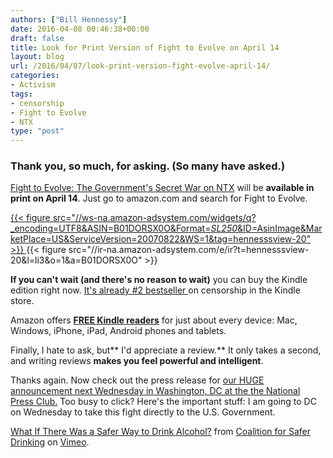 ```yaml
---
authors: ["Bill Hennessy"]
date: 2016-04-08 00:46:38+00:00
draft: false
title: Look for Print Version of Fight to Evolve on April 14
layout: blog
url: /2016/04/07/look-print-version-fight-evolve-april-14/
categories:
- Activism
tags:
- censorship
- Fight to Evolve
- NTX
type: "post"
---
```


### **Thank you**, so much, for asking. (So many have asked.)



[Fight to Evolve: The Government's Secret War on NTX](https://www.amazon.com/Fight-To-Evolve-Governments-Secret-ebook/dp/B01DORSX0O/ref=zg_bs_157465011_2) will be **available in print on April 14**. Just go to amazon.com and search for Fight to Evolve.

[{{< figure src="//ws-na.amazon-adsystem.com/widgets/q?_encoding=UTF8&ASIN=B01DORSX0O&Format=_SL250_&ID=AsinImage&MarketPlace=US&ServiceVersion=20070822&WS=1&tag=hennesssview-20" >}}
](https://www.amazon.com/Fight-To-Evolve-Governments-Secret-ebook/dp/B01DORSX0O/ref=as_li_ss_il?ie=UTF8&linkCode=li3&tag=hennesssview-20&linkId=6d2d35997f4df8fdbf1161e081694011){{< figure src="//ir-na.amazon-adsystem.com/e/ir?t=hennesssview-20&l=li3&o=1&a=B01DORSX0O" >}}

**If you can't wait (and there's no reason to wait)** you can buy the Kindle edition right now. [It's already #2 bestseller ](https://www.amazon.com/Fight-To-Evolve-Governments-Secret-ebook/dp/B01DORSX0O/ref=zg_bs_157465011_2)on censorship in the Kindle store.

Amazon offers [**FREE Kindle readers**](https://www.amazon.com/gp/digital/fiona/kcp-landing-page/ref=sv_kstore_4) for just about every device: Mac, Windows, iPhone, iPad, Android phones and tablets.

Finally, I hate to ask, but** I'd appreciate a review.** It only takes a second, and writing reviews **makes you feel powerful and intelligent**.

Thanks again. Now check out the press release for [our HUGE announcement next Wednesday in Washington, DC at the the National Press Club.](https://finance.yahoo.com/news/bellion-spirits-chigurupati-technologies-public-110300159.html;_ylt=AwrC0F_o_gZXzkIABzGTmYlQ;_ylu=X3oDMTByMDgyYjJiBGNvbG8DYmYxBHBvcwMyBHZ0aWQDBHNlYwNzYw--) Too busy to click? Here's the important stuff: I am going to DC on Wednesday to take this fight directly to the U.S. Government.



[What If There Was a Safer Way to Drink Alcohol?](https://vimeo.com/161300067) from [Coalition for Safer Drinking](https://vimeo.com/saferalcohol) on [Vimeo](https://vimeo.com).
